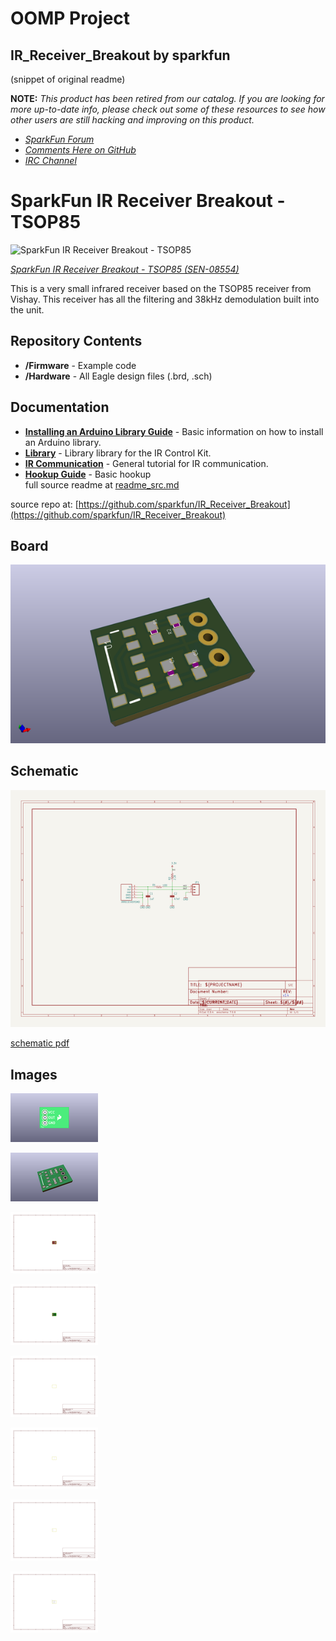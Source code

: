 # OOMP Project  
## IR_Receiver_Breakout  by sparkfun  
  
(snippet of original readme)  
  
**NOTE:** *This product has been retired from our catalog. If you are looking for more up-to-date info, please check out some of these resources to see how other users are still hacking and improving on this product.*  
* *[SparkFun Forum](https://forum.sparkfun.com/)*  
* *[Comments Here on GitHub](https://github.com/sparkfun/IR_Receiver_Breakout/issues)*  
* *[IRC Channel](https://www.sparkfun.com/news/263)*  
  
SparkFun IR Receiver Breakout - TSOP85  
========================================  
  
![SparkFun IR Receiver Breakout - TSOP85](https://cdn.sparkfun.com//assets/parts/1/3/3/3/08554-01.jpg)  
  
[*SparkFun IR Receiver Breakout - TSOP85 (SEN-08554)*](https://www.sparkfun.com/products/8554)  
  
This is a very small infrared receiver based on the TSOP85 receiver from Vishay. This receiver has all the filtering and 38kHz demodulation built into the unit.  
  
Repository Contents  
-------------------  
* **/Firmware** - Example code   
* **/Hardware** - All Eagle design files (.brd, .sch)  
  
Documentation  
--------------  
* **[Installing an Arduino Library Guide](https://learn.sparkfun.com/tutorials/installing-an-arduino-library)** - Basic information on how to install an Arduino library.  
* **[Library](https://github.com/z3t0/Arduino-IRremote)** - Library library for the IR Control Kit.  
* **[IR Communication](https://learn.sparkfun.com/tutorials/ir-communication)** - General tutorial for IR communication.  
* **[Hookup Guide](https://learn.sparkfun.com/tutorials/ir-control-kit-hookup-guide)** - Basic hookup  
  full source readme at [readme_src.md](readme_src.md)  
  
source repo at: [https://github.com/sparkfun/IR_Receiver_Breakout](https://github.com/sparkfun/IR_Receiver_Breakout)  
## Board  
  
[![working_3d.png](working_3d_600.png)](working_3d.png)  
## Schematic  
  
[![working_schematic.png](working_schematic_600.png)](working_schematic.png)  
  
[schematic pdf](working_schematic.pdf)  
## Images  
  
[![working_3D_bottom.png](working_3D_bottom_140.png)](working_3D_bottom.png)  
  
[![working_3D_top.png](working_3D_top_140.png)](working_3D_top.png)  
  
[![working_assembly_page_01.png](working_assembly_page_01_140.png)](working_assembly_page_01.png)  
  
[![working_assembly_page_02.png](working_assembly_page_02_140.png)](working_assembly_page_02.png)  
  
[![working_assembly_page_03.png](working_assembly_page_03_140.png)](working_assembly_page_03.png)  
  
[![working_assembly_page_04.png](working_assembly_page_04_140.png)](working_assembly_page_04.png)  
  
[![working_assembly_page_05.png](working_assembly_page_05_140.png)](working_assembly_page_05.png)  
  
[![working_assembly_page_06.png](working_assembly_page_06_140.png)](working_assembly_page_06.png)  
